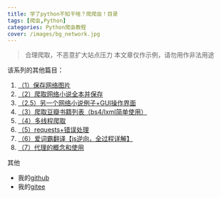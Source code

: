 ```yaml
---
title: 学了python不知干啥？爬爬虫！目录
tags: [爬虫,Python]
categories: Python爬虫教程
cover: /images/bg_network.jpg
---
```


> 合理爬取，不恶意扩大站点压力
> 本文章仅作示例，请勿用作非法用途

该系列的其他篇目：

 1. [（1）保存网络图片](https://funnysaltyfish.github.io/2021/05/24/python_spider_lesson_1/)
 2. [（2）爬取网络小说全本并保存](https://funnysaltyfish.github.io/2021/05/26/python_spider_lesson_2/)
 3. [（2.5）另一个网络小说例子+GUI操作界面 ](https://funnysaltyfish.github.io/2021/05/26/python_spider_lesson_2_5/)
 4. [（3）爬取豆瓣书籍列表（bs4/lxml简单使用）](https://funnysaltyfish.github.io/2021/05/26/python_spider_lesson_3/)
 5. [（4）多线程爬取](https://funnysaltyfish.github.io/2021/05/26/python_spider_lesson_4/)
 6. [（5）requests+错误处理](https://funnysaltyfish.github.io/2021/05/26/python_spider_lesson_5/)
 7. [（6）爱词霸翻译【js逆向，全过程详解】](https://funnysaltyfish.github.io/2021/05/26/python_spider_lesson_6/)
 8. [（7）代理的概念和使用](https://funnysaltyfish.github.io/2021/05/26/python_spider_lesson_7/)

其他
* 我的[github](https://github.com/FunnySaltyFish)
* 我的[gitee](https://gitee.com/FunnySaltyFish)